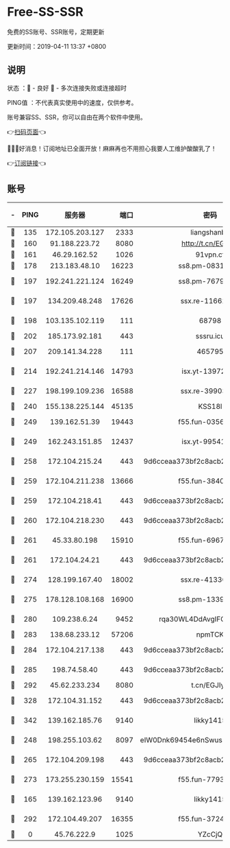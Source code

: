 # Free-SS-SSR

免费的SS账号、SSR账号，定期更新

更新时间：2019-04-11 13:37 +0800

## 说明

状态     ：🙂 - 良好 🙁 - 多次连接失败或连接超时

PING值   ：不代表真实使用中的速度，仅供参考。

账号兼容SS、SSR，你可以自由在两个软件中使用。

👉[扫码页面](https://liesauer.github.io/Free-SS-SSR/)👈

🎉🎉🎉好消息！订阅地址已全面开放！麻麻再也不用担心我要人工维护酸酸乳了！

👉[订阅链接](https://www.liesauer.net/yogurt/subscribe?ACCESS_TOKEN=DAYxR3mMaZAsaqUb)👈

## 账号

|-|PING|服务器|端口|密码|加密方式|区域|
|:----:|:----:|:-----:|-----:|:----:|:----:|:----:|
|🙂|135|172.105.203.127|2333|liangshanbo|chacha20|JP|
|🙂|160|91.188.223.72|8080|http://t.cn/EGJIyrl|rc4-md5|RU|
|🙂|161|46.29.162.52|1026|91vpn.cf|rc4-md5|RU|
|🙂|178|213.183.48.10|16223|ss8.pm-08313598|rc4-md5|RU|
|🙂|197|192.241.221.124|16249|ss8.pm-76791808|aes-256-cfb|US|
|🙂|197|134.209.48.248|17626|ssx.re-11662862|aes-256-cfb|US|
|🙂|198|103.135.102.119|111|68798|aes-256-cfb|HK|
|🙂|202|185.173.92.181|443|sssru.icu|rc4-md5|RU|
|🙂|207|209.141.34.228|111|465795|aes-256-cfb|US|
|🙂|214|192.241.214.146|14793|isx.yt-13972982|aes-256-cfb|US|
|🙂|227|198.199.109.236|16588|ssx.re-39903895|aes-256-cfb|US|
|🙂|240|155.138.225.144|45135|KSS18l|rc4-md5|US|
|🙂|249|139.162.51.39|19443|f55.fun-03566645|aes-256-cfb|SG|
|🙂|249|162.243.151.85|12437|isx.yt-99541024|aes-256-cfb|US|
|🙂|258|172.104.215.24|443|9d6cceaa373bf2c8acb22e60b6a58be6|aes-256-cfb|US|
|🙂|259|172.104.211.238|13666|f55.fun-38406327|aes-256-cfb|US|
|🙂|259|172.104.218.41|443|9d6cceaa373bf2c8acb22e60b6a58be6|aes-256-cfb|US|
|🙂|260|172.104.218.230|443|9d6cceaa373bf2c8acb22e60b6a58be6|aes-256-cfb|US|
|🙂|261|45.33.80.198|15910|f55.fun-69674736|aes-256-cfb|US|
|🙂|261|172.104.24.21|443|9d6cceaa373bf2c8acb22e60b6a58be6|aes-256-cfb|US|
|🙂|274|128.199.167.40|18002|ssx.re-41330899|aes-256-cfb|SG|
|🙂|275|178.128.108.168|16900|ss8.pm-13399966|aes-256-cfb|SG|
|🙂|280|109.238.6.24|9452|rqa30WL4DdAvgIFG6Fs3znzTa|aes-256-cfb|FR|
|🙂|283|138.68.233.12|57206|npmTCK|rc4-md5|US|
|🙂|284|172.104.217.138|443|9d6cceaa373bf2c8acb22e60b6a58be6|aes-256-cfb|US|
|🙂|285|198.74.58.40|443|9d6cceaa373bf2c8acb22e60b6a58be6|aes-256-cfb|US|
|🙂|292|45.62.233.234|8080|t.cn/EGJIyrl|rc4-md5|CA|
|🙂|328|172.104.31.152|443|9d6cceaa373bf2c8acb22e60b6a58be6|aes-256-cfb|US|
|🙂|342|139.162.185.76|9140|likky1415|aes-256-cfb|DE|
|🙂|248|198.255.103.62|8097|eIW0Dnk69454e6nSwuspv9DmS201tQ0D|aes-256-cfb|US|
|🙂|265|172.104.209.198|443|9d6cceaa373bf2c8acb22e60b6a58be6|aes-256-cfb|US|
|🙂|273|173.255.230.159|15541|f55.fun-77939989|aes-256-cfb|US|
|🙁|165|139.162.123.96|9140|likky1415|aes-256-cfb|JP|
|🙁|292|172.104.49.207|16355|f55.fun-37240915|aes-256-cfb|SG|
|🙁|0|45.76.222.9|1025|YZcCjQ|rc4-md5|JP|
